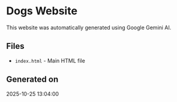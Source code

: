# Dogs Website

This website was automatically generated using Google Gemini AI.

## Files
- `index.html` - Main HTML file

## Generated on
2025-10-25 13:04:00
